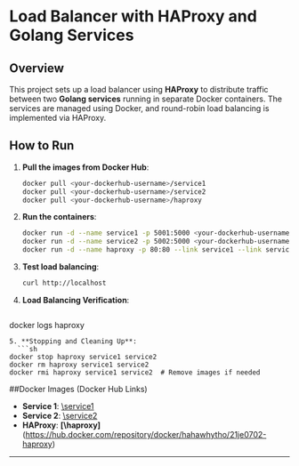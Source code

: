 # Load Balancer with HAProxy and Golang Services

## Overview

This project sets up a load balancer using **HAProxy** to distribute traffic between two **Golang services** running in separate Docker containers. The services are managed using Docker, and round-robin load balancing is implemented via HAProxy.

## How to Run  
1. **Pull the images from Docker Hub**:  
   ```sh
   docker pull <your-dockerhub-username>/service1  
   docker pull <your-dockerhub-username>/service2  
   docker pull <your-dockerhub-username>/haproxy  
   ```
2. **Run the containers**:  
   ```sh
   docker run -d --name service1 -p 5001:5000 <your-dockerhub-username>/service1  
   docker run -d --name service2 -p 5002:5000 <your-dockerhub-username>/service2  
   docker run -d --name haproxy -p 80:80 --link service1 --link service2 <your-dockerhub-username>/haproxy  
   ```
3. **Test load balancing**:  
   ```sh
   curl http://localhost  
   ```
4. **Load Balancing Verification**:  
   ```sh
docker logs haproxy
```
5. **Stopping and Cleaning Up**:  
  ```sh
docker stop haproxy service1 service2
docker rm haproxy service1 service2
docker rmi haproxy service1 service2  # Remove images if needed
```




##Docker Images (Docker Hub Links)

- **Service 1**: [\service1](https://hub.docker.com/repository/docker/hahawhytho/21je0702-service1)
- **Service 2**: [\service2](https://hub.docker.com/repository/docker/hahawhytho/21je0702-service2)
- **HAProxy**: **[\haproxy]**(https://hub.docker.com/repository/docker/hahawhytho/21je0702-haproxy)



---



